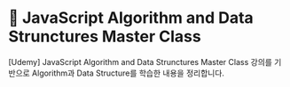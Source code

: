 # 🧮 JavaScript Algorithm and Data Strunctures Master Class

\[Udemy] JavaScript Algorithm and Data Strunctures Master Class 강의를 기반으로 Algorithm과 Data Structure를 학습한 내용을 정리합니다.
